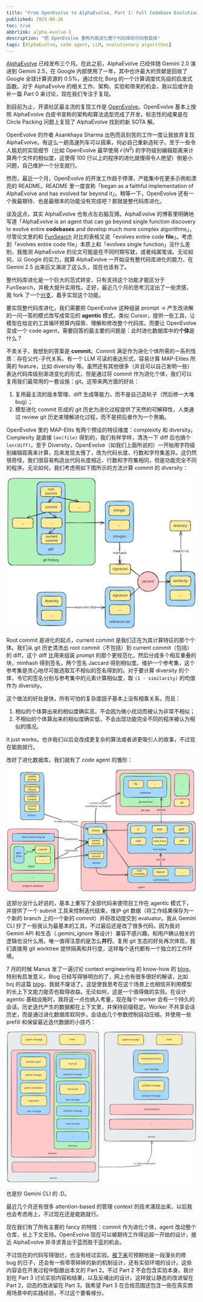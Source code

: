 ```yaml
---
title: "From OpenEvolve to AlphaEvolve, Part 1: Full Codebase Evolution"
published: 2025-08-26
toc: true
abbrlink: alpha-evolve-1
description: "把 OpenEvolve 重构为能进化整个代码库的代码智能体"
tags: [AlphaEvolve, code agent, LLM, evolutionary algorithms]
---
```


[AlphaEvolve](https://deepmind.google/discover/blog/alphaevolve-a-gemini-powered-coding-agent-for-designing-advanced-algorithms/) 已经发布三个月。在此之前，AlphaEvolve 已经伴随 Gemini 2.0 演进到 Gemini 2.5，在 Google 内部使用了一年，其中也许最大的贡献是回收了 Google 全球计算资源的 0.5%，通过优化 Borg 的一个计算调度优先级的启发式函数。对于 AlphaEvolve 的相关工作、架构、实验和带来的机会，我以后或许会补一篇 Part 0 来讨论，现在我们专注于复现。

到目前为止，开源社区最主流的复现工作是 [OpenEvolve](https://github.com/codelion/openevolve)。OpenEvolve 基本上按照 AlphaEvolve 白皮书宣称的架构和算法选型完成了开发，标志性的成果是在 Circle Packing 问题上复现了 AlphaEvolve 找到的新 SOTA 解。

OpenEvolve 的作者 Asankhaya Sharma 出色而且刻苦的工作一度让我放弃复现 AlphaEvolve。有这么一趟高速列车可以搭乘，何必自己重新造轮子。至于一些令人尴尬的实现细节（比如 OpenEvolve 最早使用 $\mathcal{O}(N^2)$ 的字符级别编辑距离来计算两个文件的相似度，这使得 100 行以上的程序的进化就慢得令人绝望）倒是小问题，自己维护一个分支就行。

然而，最近一个月，OpenEvolve 的开发工作趋于停滞，产能集中在更多示例和漂亮的 README。README 里一度宣称「began as a faithful implementation of AlphaEvolve and has evolved far beyond it」。稍等一下，OpenEvolve 还有一个我最期待、也是最根本的功能没有完成吧？那就是整代码库进化。

谈及这点，其实 AlphaEvolve 也有点左右脑互搏。AlphaEvolve 的博客里明确地写道「AlphaEvolve is an agent that can go beyond single function discovery to evolve entire **codebases** and develop much more complex algorithms」，尽管论文里的和 [FunSearch](https://deepmind.google/discover/blog/funsearch-making-new-discoveries-in-mathematical-sciences-using-large-language-models/) 对比的表格又说「evolves entire code **file**」。考虑到「evolves entire code file」本质上和「evolves single function」没什么差别，我推测 AlphaEvolve 的论文可能是在不同时期写就，或者纯属笔误。无论如何，以 Google 的实力，就算 AlphaEvolve 一开始没有整代码库进化的能力，在 Gemini 2.5 出来后又演进了这么久，现在也该有了。

整代码库进化是一个巨大的范式转变，只有支持这个功能才能区分于 FunSearch，并极大提升实用性。正好，最近几个月的思考沉淀出了一些灵感，我 fork 了一个[分支](https://github.com/NeapolitanIcecream/openevolve/tree/Sol)，着手实现这个功能。

要实现整代码库进化，我们需要把 OpenEvolve 这种组装 prompt -> 产生改进解的一问一答的模式改写成常见的 **agentic** 模式，类似 Cursor，提供一些工具，让模型在给定的工具循环预算内探索、理解和修改整个代码库。而要让 OpenEvolve 变成一个 code agent，需要回答的最主要的问题是：此时进化数据库中的**个体**是什么？

不卖关子，我想到的答案是 **commit**。Commit 满足作为进化个体所需的一系列性质：存在父代-子代关系，有一个 LLM 可读的表达形式，容易计算 MAP-Elites 所需的 feature，比如 diversity 等。虽然还有其他很多（并且可以自己发明一些）表达代码库级别渐进变化的形式，但是通过将 commit 作为进化个体，我们可以复用我们最常用的一套设施：git。这带来两方面的好处：

1. 复用最主流的版本管理、diff 生成等能力，而不是自己造轮子（然后修一大堆 bug）；
2. 模型进化 commit 形成的 git 历史为进化过程提供了天然的可解释性，人类通过 review git 历史来理解进化过程，而不是把后者作为一个黑箱。

OpenEvolve 里的 MAP-Elits 有两个预设的特征维度：complexity 和 diversity。Complexity 是直接 `len(file)` 得到的，我们有样学样，清洗一下 diff 后也搞个 `len(diff)`。至于 Diversity，OpenEvolve（如我们上面所说的）一开始用字符级别编辑距离来计算，后来发现太慢了，改为代码长度、行数和字符集差异。这仍然很奇怪，我们很容易构造出代码长度相近、行数和字符集相同，但是功能完全不同的程序。无论如何，我们考虑用如下图所示的方法计算 commit 的 diversity：

![](./_images/alpha-evolve/openevolve-codebase-git.svg)

Root commit 是进化的起点，current commit 是我们正在为其计算特征的那个个体。我们从 git 历史清洗出 root commit（不包括）到 current commit（包括）的 diff，这个 diff 比用来组装 prompt 的那个更规范化，然后分成多个相互重叠的块，minhash 得到签名，两个签名 Jaccard 得到相似度。维护一个参考集，这个参考集是贪心地尽可能选取互不相似的签名得到的。对于要计算 diversity 的个体，令它的签名分别与参考集中的元素计算相似度，取 `(1 - similarity)` 的均值作为 diversity。

这个做法的好处是快，所有可怕的复杂度因子基本上没有相乘关系，而且：

1. 相似的个体算出来的相似度确实高，不会因为微小扰动而被认为非常不相似；
2. 不相似的个体算出来的相似度确实低，不会出现功能完全不同的程序被认为相似的情况。

It just works。也许我们以后会改成更复杂的算法或者讲更吸引人的故事，不过现在能跑就行。

改好了进化数据库，我们就有了 code agent 的雏形：

![](./_images/alpha-evolve/openevolve-codebase-agent.svg)

这部分没什么好说的，基本上重写了全部代码来使项目工作在 agentic 模式下，并提供了一个 submit 工具来控制迭代结束，维护 git 数据（将工作结果保存为一个新的 branch 上的一个新的 commit）并将改动提交到 evaluator。我从 Gemini CLI 抄了一些我认为最基本的工具，不过最后还是改了很多代码，因为我对 Gemini API 和生态（.gemini_ignore 等设计）兼容不感兴趣，和用户确认相关的逻辑也没什么用。唯一值得注意的是怎么**并行**。复用 git 生态的好处再次体现，我们直接用 git worktree 提供隔离和并行度，这样每个迭代都有一个独立的工作环境。

7 月的时候 Manus 发了一遍讨论 context engineering 的 know-how 的 [blog](https://manus.im/blog/Context-Engineering-for-AI-Agents-Lessons-from-Building-Manus)，特别有启发意义。Blog 已经写得够明白的了，网上也有很多很好的解读，比如 boj 的这篇 [blog](https://01.me/2025/07/context-engineering/)，我就不废话了。这促使我思考在这个场景上也相信并利用模型的长上下文能力能否也取得收益。无论如何，这是一个值得做的实验。在设计 agentic 基础设施时，我将这一点也纳入考量，现在每个 worker 会有一个持久的会话，历史迭代产生的数据都在上下文里，并保持前缀稳定。Worker 不共享会话历史，而是通过进化数据库软同步。会话由几个参数控制自动压缩，并使用一些 prefill 和保留最近迭代数据的小技巧：

![](./_images/alpha-evolve/openevolve-codebase-longcontext.svg)

也是抄 Gemini CLI 的 :D。

最近几个月还有很多 attention-based 的管理 context 的技术涌现出来，以后我也会考虑用上，不过现在还是能跑就行。

现在我们有了所有主要的 fancy 的特性：commit 作为进化个体，agent 改动整个仓库，长上下文支持。OpenEvolve 现在可以被期待工作得远超一开始的设计，接近 AlphaEvolve 并寻求青出于蓝而胜于蓝的机会。

不过现在的代码写得很烂，也没有经过实验。[接下来](https://github.com/NeapolitanIcecream/openevolve/tree/Merc)可预期地是一段漫长的修 bug 的日子，还会有一些零零碎碎的新的机制设计，还有实验环境的设计。这些内容会在开发过程中酝酿出本文的 Part 2。不过 Part 2 不会包含实验本身。我计划在 Part 3 讨论实验内容和结果，以及反哺出的设计。这样就让静态的改进留在 Part 2，动态的改进留在 Part 3。我希望 Part 3 在合规范围还包含一些在真实商用场景中的实践经验，不过这个要看缘分。
